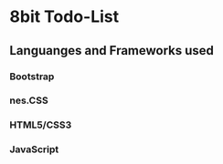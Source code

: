 # 8bit Todo-List
## Languanges and Frameworks used
### Bootstrap
### nes.CSS
### HTML5/CSS3
### JavaScript

